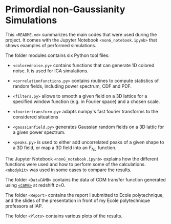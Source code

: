 # Primordial non-Gaussianity Simulations

This `<README.md>` summarizes the main codes that were used during the project. It comes with the Jupyter Notebook `<nonG_notebook.ipynb>` that shows examples of performed simulations.

The folder modules contains six Python tool files:

* `<colorednoise.py>` contains functions that can generate 1D colored noise. It is used for ICA simulations.

* `<correlationfunctions.py>` contains routines to compute statistics of random fields, including power spectrum, CDF and PDF.

* `<filters.py>` allows to smooth a given field on a 3D lattice for a specified window function (e.g. in Fourier space) and a chosen scale.

* `<fouriertransform.py>` adapts numpy's fast fourier transforms to the considered situations

* `<gaussianfield.py>` generates Gaussian random fields on a 3D lattic for a given power spectrum.

* `<peaks.py>` is used to either add uncorrelated peaks of a given shape to a 3D field, or map a 3D field into an $F_{NL}$ function.

The Jupyter Notebook `<nonG_notebook.ipynb>` explains how the different functions were used and how to perform some of the calculations. [`<nbodykit>`](https://nbodykit.readthedocs.io/) was used in some cases to compare the results. 

The folder `<DataCAMB>` contains the data of CDM transfer function generated using [`<CAMB>`](https://camb.info/) at redshift z=0.

The folder `<Report>` contains the report I submitted to Ecole polytechnique, and the slides of the presentation in front of my Ecole polytechnique professors at IAP.

The folder `<Plots>` contains various plots of the results.
